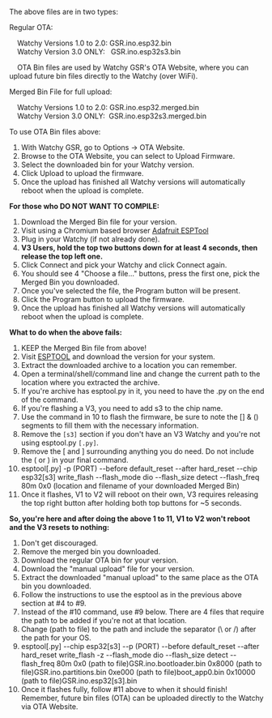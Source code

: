 The above files are in two types:

Regular OTA:

&nbsp;&nbsp;&nbsp;&nbsp;Watchy Versions 1.0 to 2.0: GSR.ino.esp32.bin<br>
&nbsp;&nbsp;&nbsp;&nbsp;Watchy Version 3.0 ONLY:&nbsp;&nbsp; GSR.ino.esp32s3.bin

&nbsp;&nbsp;&nbsp;&nbsp;OTA Bin files are used by Watchy GSR's OTA Website, where you can upload future bin files directly to the Watchy (over WiFi).


Merged Bin File for full upload:

&nbsp;&nbsp;&nbsp;&nbsp;Watchy Versions 1.0 to 2.0: GSR.ino.esp32.merged.bin<br>
&nbsp;&nbsp;&nbsp;&nbsp;Watchy Version 3.0 ONLY:&nbsp;&nbsp;GSR.ino.esp32s3.merged.bin


To use OTA Bin files above:
1. With Watchy GSR, go to Options -> OTA Website.
2. Browse to the OTA Website, you can select to Upload Firmware.
3. Select the downloaded bin for your Watchy version.
4. Click Upload to upload the firmware.
5. Once the upload has finished all Watchy versions will automatically reboot when the upload is complete.

**For those who DO NOT WANT TO COMPILE:**

1. Download the Merged Bin file for your version.
2. Visit using a Chromium based browser [Adafruit ESPTool](<https://adafruit.github.io/Adafruit_WebSerial_ESPTool/> "Adafruit ESPTool")
3. Plug in your Watchy (if not already done).
4. **V3 Users, hold the top two buttons down for at least 4 seconds, then release the top left one.**
5. Click Connect and pick your Watchy and click Connect again.
6. You should see 4 "Choose a file..." buttons, press the first one, pick the Merged Bin you downloaded.
7. Once you've selected the file, the Program button will be present.
8. Click the Program button to upload the firmware.
9. Once the upload has finished all Watchy versions will automatically reboot when the upload is complete.

**What to do when the above fails:**

1. KEEP the Merged Bin file from above!
2. Visit [ESPTOOL](<https://github.com/espressif/esptool/releases> "ESPTool") and download the version for your system.
3. Extract the downloaded archive to a location you can remember.
4. Open a terminal/shell/command line and change the current path to the location where you extracted the archive.
5. If you're archive has esptool.py in it, you need to have the .py on the end of the command.
6. If you're flashing a V3, you need to add s3 to the chip name.
7. Use the command in 10 to flash the firmware, be sure to note the \[\] & \(\) segments to fill them with the necessary information.
8. Remove the `[s3]` section if you don't have an V3 Watchy and you're not using esptool.py `[.py]`.
9. Remove the \[ and \] surrounding anything you do need.  Do not include the \( or \) in your final command.
10. esptool\[.py\] -p \(PORT\)  --before default_reset --after hard_reset --chip esp32\[s3\] write_flash --flash_mode dio --flash_size detect --flash_freq 80m 0x0 \(location and filename of your downloaded Merged Bin\)
11. Once it flashes, V1 to V2 will reboot on their own, V3 requires releasing the top right button after holding both top buttons for ~5 seconds.

**So, you're here and after doing the above 1 to 11, V1 to V2 won't reboot and the V3 resets to nothing:**

1. Don't get discouraged.
2. Remove the merged bin you downloaded.
3. Download the regular OTA bin for your version.
4. Download the "manual upload" file for your version.
5. Extract the downloaded "manual upload" to the same place as the OTA bin you downloaded.
6. Follow the instructions to use the esptool as in the previous above section at #4 to #9.
7. Instead of the #10 command, use #9 below.  There are 4 files that require the path to be added if you're not at that location.
8. Change \(path to file\) to the path and include the separator (\\ or \/) after the path for your OS.
9. esptool\[.py\] --chip esp32\[s3\] --p \(PORT\) --before default_reset --after hard_reset write_flash -z --flash_mode dio --flash_size detect --flash_freq 80m 0x0 \(path to file\)GSR.ino.bootloader.bin 0x8000 \(path to file\)GSR.ino.partitions.bin 0xe000 \(path to file\)boot_app0.bin 0x10000 \(path to file\)GSR.ino.esp32\[s3\].bin
10. Once it flashes fully, follow #11 above to when it should finish!  Remember, future bin files (OTA) can be uploaded directly to the Watchy via OTA Website.
